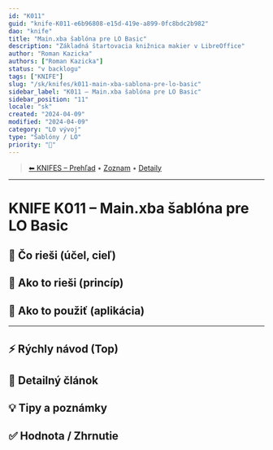 ```yaml
---
id: "K011"
guid: "knife-K011-e6b96808-e15d-419e-a899-0fc8bdc2b982"
dao: "knife"
title: "Main.xba šablóna pre LO Basic"
description: "Základná štartovacia knižnica makier v LibreOffice"
author: "Roman Kazicka"
authors: ["Roman Kazicka"]
status: "v backlogu"
tags: ["KNIFE"]
slug: "/sk/knifes/k011-main-xba-sablona-pre-lo-basic"
sidebar_label: "K011 – Main.xba šablóna pre LO Basic"
sidebar_position: "11"
locale: "sk"
created: "2024-04-09"
modified: "2024-04-09"
category: "LO vývoj"
type: "Šablóny / LO"
priority: "🧱"
---
```

<!-- body:start -->

<!-- nav:knifes -->
> [⬅ KNIFES – Prehľad](../KNIFEsOverview.md) • [Zoznam](../KNIFE_Overview_List.md) • [Detaily](../KNIFE_Overview_Details.md)
---
# KNIFE K011 – Main.xba šablóna pre LO Basic

## 🎯 Čo rieši (účel, cieľ)

## 🧩 Ako to rieši (princíp)

## 🧪 Ako to použiť (aplikácia)

---

## ⚡ Rýchly návod (Top)

## 📜 Detailný článok

## 💡 Tipy a poznámky

## ✅ Hodnota / Zhrnutie
